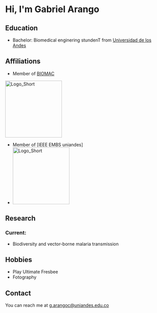# Hi, I'm Gabriel Arango

<!-- A short sentence that can  describe who you are -->

<!-- All of your education background -->
## Education

- Bachelor: Biomedical enginering stundenT from [Universidad de los Andes](https://uniandes.edu.co)

<!-- While BIOMAC is our common group, the collaboration between groups and affiliations are encourage -->
## Affiliations

- Member of [BIOMAC](https://github.com/biomac-lab)


<img width="180" alt="Logo_Short" src="https://user-images.githubusercontent.com/73041689/218108873-dd5daaaa-2874-43d3-a089-8403dda3e18f.png">

- Member of [IEEE EMBS uniandes]
- <img width="180" alt="Logo_Short" src="[https://user-images.githubusercontent.com/73041689/218108873-dd5daaaa-2874-43d3-a089-8403dda3e18f.png](https://www.ieee.org/content/dam/ieee-org/ieee/web/org/globals/88857-22.gif)">


<!-- Showing what you work on, lets other collaborate with you -->
## Research
### Current:

- Biodiversity and vector-borne malaria transmission

<!-- Topics that you haven't research yet but are intriguing to you -->



<!-- Because we are humans before researchers -->
## Hobbies

- Play Ultimate Fresbee
- Fotography


## Contact

You can reach me at <g.arangoc@uniandes.edu.co>

